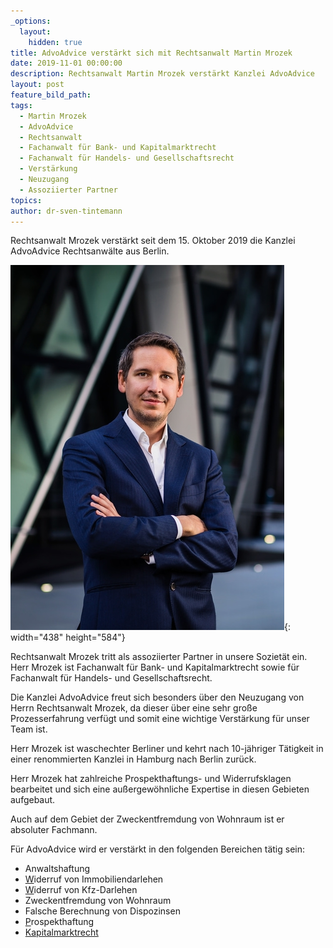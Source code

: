 ```yaml
---
_options:
  layout:
    hidden: true
title: AdvoAdvice verstärkt sich mit Rechtsanwalt Martin Mrozek
date: 2019-11-01 00:00:00
description: Rechtsanwalt Martin Mrozek verstärkt Kanzlei AdvoAdvice
layout: post
feature_bild_path:
tags:
  - Martin Mrozek
  - AdvoAdvice
  - Rechtsanwalt
  - Fachanwalt für Bank- und Kapitalmarktrecht
  - Fachanwalt für Handels- und Gesellschaftsrecht
  - Verstärkung
  - Neuzugang
  - Assoziierter Partner
topics:
author: dr-sven-tintemann
---
```


Rechtsanwalt Mrozek verst&auml;rkt seit dem 15. Oktober 2019 die Kanzlei AdvoAdvice Rechtsanw&auml;lte aus Berlin.

![Mrozek - AdvoAdvice](/uploads/webp-net-resizeimage-min.jpg "Rechtsanwalt Martin Mrozek"){: width="438" height="584"}

Rechtsanwalt Mrozek tritt als assoziierter Partner in unsere Soziet&auml;t ein. Herr Mrozek ist Fachanwalt f&uuml;r Bank- und Kapitalmarktrecht sowie f&uuml;r Fachanwalt f&uuml;r Handels- und Gesellschaftsrecht.

Die Kanzlei AdvoAdvice freut sich besonders &uuml;ber den Neuzugang von Herrn Rechtsanwalt Mrozek, da dieser &uuml;ber eine sehr gro&szlig;e Prozesserfahrung verf&uuml;gt und somit eine wichtige Verst&auml;rkung f&uuml;r unser Team ist.

Herr Mrozek ist waschechter Berliner und kehrt nach 10-j&auml;hriger T&auml;tigkeit in einer renommierten Kanzlei in Hamburg nach Berlin zur&uuml;ck.

Herr Mrozek hat zahlreiche Prospekthaftungs- und Widerrufsklagen bearbeitet und sich eine au&szlig;ergewöhnliche Expertise in diesen Gebieten aufgebaut.&nbsp;

Auch auf dem Gebiet der Zweckentfremdung von Wohnraum ist er absoluter Fachmann.

F&uuml;r AdvoAdvice wird er verst&auml;rkt in den folgenden Bereichen t&auml;tig sein:&nbsp;

* Anwaltshaftung
* [W](https://advoadvice.de/themen/insolvenzrecht/)iderruf von Immobiliendarlehen
* [W](https://advoadvice.de/themen/insolvenzrecht/)iderruf von Kfz-Darlehen
* Zweckentfremdung von Wohnraum
* Falsche Berechnung von Dispozinsen
* [P](https://advoadvice.de/themen/datenschutz/)rospekthaftung
* [Kapitalmarktrecht](https://advoadvice.de/themen/bank-und-kapitalmarktrecht/#kapitalmarktrecht)